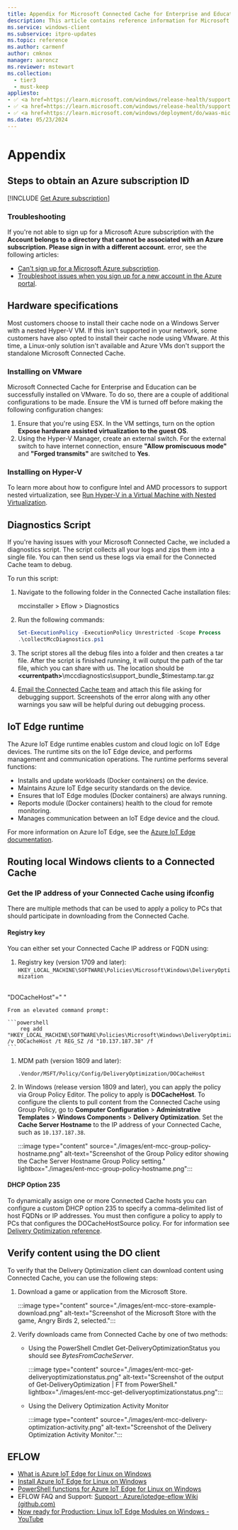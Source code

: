 ```yaml
---
title: Appendix for Microsoft Connected Cache for Enterprise and Education
description: This article contains reference information for Microsoft Connected Cache for Enterprise and Education.
ms.service: windows-client
ms.subservice: itpro-updates
ms.topic: reference
ms.author: carmenf
author: cmknox
manager: aaroncz
ms.reviewer: mstewart
ms.collection:
  - tier3
  - must-keep
appliesto: 
- ✅ <a href=https://learn.microsoft.com/windows/release-health/supported-versions-windows-client target=_blank>Windows 11</a>
- ✅ <a href=https://learn.microsoft.com/windows/release-health/supported-versions-windows-client target=_blank>Windows 10</a>
- ✅ <a href=https://learn.microsoft.com/windows/deployment/do/waas-microsoft-connected-cache target=_blank>Microsoft Connected Cache for Enterprise and Education</a>
ms.date: 05/23/2024
---
```


# Appendix

## Steps to obtain an Azure subscription ID

<!--Using include file, get-azure-subscription.md, do/mcc-isp.md for shared content-->
[!INCLUDE [Get Azure subscription](includes/get-azure-subscription.md)]

### Troubleshooting

If you're not able to sign up for a Microsoft Azure subscription with the **Account belongs to a directory that cannot be associated with an Azure subscription. Please sign in with a different account.** error, see the following articles:

- [Can't sign up for a Microsoft Azure subscription](/troubleshoot/azure/general/cannot-sign-up-subscription).
- [Troubleshoot issues when you sign up for a new account in the Azure portal](/azure/cost-management-billing/manage/troubleshoot-azure-sign-up).

## Hardware specifications

Most customers choose to install their cache node on a Windows Server with a nested Hyper-V VM. If this isn't supported in your network, some customers have also opted to install their cache node using VMware. At this time, a Linux-only solution isn't available and Azure VMs don't support the standalone Microsoft Connected Cache.

### Installing on VMware

Microsoft Connected Cache for Enterprise and Education can be successfully installed on VMware. To do so, there are a couple of additional configurations to be made. Ensure the VM is turned off before making the following configuration changes:

1. Ensure that you're using ESX. In the VM settings, turn on the option **Expose hardware assisted virtualization to the guest OS**.
1. Using the Hyper-V Manager, create an external switch. For the external switch to have internet connection, ensure **"Allow promiscuous mode"** and **"Forged transmits"** are switched to **Yes**.

### Installing on Hyper-V

To learn more about how to configure Intel and AMD processors to support nested virtualization, see [Run Hyper-V in a Virtual Machine with Nested Virtualization](/virtualization/hyper-v-on-windows/user-guide/nested-virtualization).

## Diagnostics Script

If you're having issues with your Microsoft Connected Cache, we included a diagnostics script. The script collects all your logs and zips them into a single file. You can then send us these logs via email for the Connected Cache team to debug.

To run this script:

1. Navigate to the following folder in the Connected Cache installation files:

    mccinstaller > Eflow > Diagnostics

1. Run the following commands:

   ```powershell
   Set-ExecutionPolicy -ExecutionPolicy Unrestricted -Scope Process
   .\collectMccDiagnostics.ps1
   ```

1. The script stores all the debug files into a folder and then creates a tar file. After the script is finished running, it will output the path of the tar file, which you can share with us. The location should be **\<currentpath\>**\mccdiagnostics\support_bundle_\$timestamp.tar.gz

1. [Email the Connected Cache team](mailto:mccforenterprise@microsoft.com?subject=Debugging%20Help%20Needed%20for%20MCC%20for%20Enterprise) and attach this file asking for debugging support. Screenshots of the error along with any other warnings you saw will be helpful during out debugging process.

## IoT Edge runtime

The Azure IoT Edge runtime enables custom and cloud logic on IoT Edge devices.
The runtime sits on the IoT Edge device, and performs management and
communication operations. The runtime performs several functions:

- Installs and update workloads (Docker containers) on the device.
- Maintains Azure IoT Edge security standards on the device.
- Ensures that IoT Edge modules (Docker containers) are always running.
- Reports module (Docker containers) health to the cloud for remote monitoring.
- Manages communication between an IoT Edge device and the cloud.

For more information on Azure IoT Edge, see the [Azure IoT Edge documentation](/azure/iot-edge/about-iot-edge).

## Routing local Windows clients to a Connected Cache

### Get the IP address of your Connected Cache using ifconfig

There are multiple methods that can be used to apply a policy to PCs that should participate in downloading from the Connected Cache.

#### Registry key

You can either set your Connected Cache IP address or FQDN using:

1. Registry key (version 1709 and later):  
    `HKEY_LOCAL_MACHINE\SOFTWARE\Policies\Microsoft\Windows\DeliveryOptimization`
</br>
    "DOCacheHost"=" "  

    From an elevated command prompt:

    ```powershell
        reg add "HKEY_LOCAL_MACHINE\SOFTWARE\Policies\Microsoft\Windows\DeliveryOptimization" /v DOCacheHost /t REG_SZ /d "10.137.187.38" /f
    ```

1. MDM path (version 1809 and later):

    `.Vendor/MSFT/Policy/Config/DeliveryOptimization/DOCacheHost`

1. In Windows (release version 1809 and later), you can apply the policy via Group Policy Editor. The policy to apply is **DOCacheHost**. To configure the clients to pull content from the Connected Cache using Group Policy, go to **Computer Configuration** > **Administrative Templates** > **Windows Components** > **Delivery Optimization**. Set the **Cache Server Hostname** to the IP address of your Connected Cache, such as `10.137.187.38`.

   :::image type="content" source="./images/ent-mcc-group-policy-hostname.png" alt-text="Screenshot of the Group Policy editor showing the Cache Server Hostname Group Policy setting." lightbox="./images/ent-mcc-group-policy-hostname.png":::

#### DHCP Option 235

To dynamically assign one or more Connected Cache hosts you can configure a custom DHCP option 235 to specify a comma-delimited list of host FQDNs or IP addresses. You must then configure a policy to apply to PCs that configures the DOCacheHostSource policy. For for information see [Delivery Optimization reference](/windows/deployment/do/waas-delivery-optimization-reference#cache-server-hostname-source).

## Verify content using the DO client

To verify that the Delivery Optimization client can download content using Connected Cache, you can use the following steps:

1. Download a game or application from the Microsoft Store.

   :::image type="content" source="./images/ent-mcc-store-example-download.png" alt-text="Screenshot of the Microsoft Store with the game, Angry Birds 2, selected.":::

1. Verify downloads came from Connected Cache by one of two methods:

    - Using the PowerShell Cmdlet Get-DeliveryOptimizationStatus you should see *BytesFromCacheServer*.

      :::image type="content" source="./images/ent-mcc-get-deliveryoptimizationstatus.png" alt-text="Screenshot of the output of Get-DeliveryOptimization | FT from PowerShell." lightbox="./images/ent-mcc-get-deliveryoptimizationstatus.png":::

    - Using the Delivery Optimization Activity Monitor

      :::image type="content" source="./images/ent-mcc-delivery-optimization-activity.png" alt-text="Screenshot of the Delivery Optimization Activity Monitor.":::

## EFLOW

- [What is Azure IoT Edge for Linux on Windows](/azure/iot-edge/iot-edge-for-linux-on-windows)
- [Install Azure IoT Edge for Linux on Windows](/azure/iot-edge/how-to-provision-single-device-linux-on-windows-symmetric#install-iot-edge)
- [PowerShell functions for Azure IoT Edge for Linux on Windows](/azure/iot-edge/reference-iot-edge-for-linux-on-windows-functions)
- EFLOW FAQ and Support: [Support · Azure/iotedge-eflow Wiki (github.com)](https://github.com/Azure/iotedge-eflow/wiki/Support#how-can-i-apply-updates-to-eflow)
- [Now ready for Production: Linux IoT Edge Modules on Windows - YouTube](https://www.youtube.com/watch?v=pgqVCg6cxVU&ab_channel=MicrosoftIoTDevelopers)
